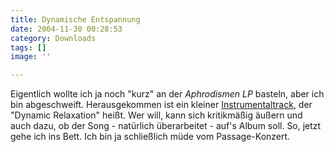 ```yaml
---
title: Dynamische Entspannung
date: 2004-11-30 00:28:53
category: Downloads
tags: []
image: ''

---
```


Eigentlich wollte ich ja noch "kurz" an der *Aphrodismen LP* basteln, aber ich bin abgeschweift. Herausgekommen ist ein kleiner [Instrumentaltrack](/downloads), der "Dynamic Relaxation" heißt. Wer will, kann sich kritikmäßig äußern und auch dazu, ob der Song - natürlich überarbeitet - auf's Album soll. So, jetzt gehe ich ins Bett. Ich bin ja schließlich müde vom Passage-Konzert.
